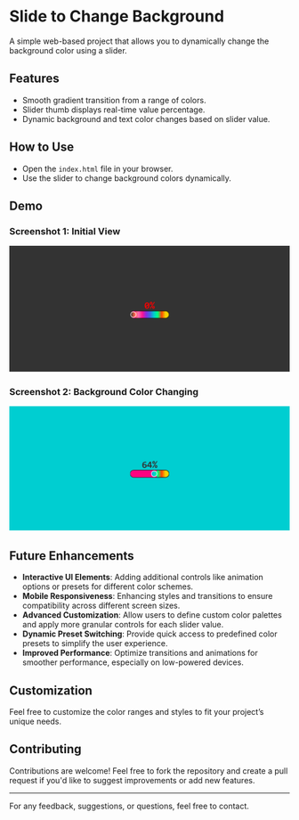 # Slide to Change Background

A simple web-based project that allows you to dynamically change the background color using a slider.

## Features
- Smooth gradient transition from a range of colors.
- Slider thumb displays real-time value percentage.
- Dynamic background and text color changes based on slider value.

## How to Use
- Open the `index.html` file in your browser.
- Use the slider to change background colors dynamically.

## Demo
### Screenshot 1: Initial View  
![Slider Initial View](./screenshot/screenshot1.png)

### Screenshot 2: Background Color Changing  
![Slider with Changing Background](./screenshot/screenshot2.png)

## Future Enhancements
- **Interactive UI Elements**: Adding additional controls like animation options or presets for different color schemes.
- **Mobile Responsiveness**: Enhancing styles and transitions to ensure compatibility across different screen sizes.
- **Advanced Customization**: Allow users to define custom color palettes and apply more granular controls for each slider value.
- **Dynamic Preset Switching**: Provide quick access to predefined color presets to simplify the user experience.
- **Improved Performance**: Optimize transitions and animations for smoother performance, especially on low-powered devices.

## Customization
Feel free to customize the color ranges and styles to fit your project’s unique needs.


## Contributing
Contributions are welcome! Feel free to fork the repository and create a pull request if you'd like to suggest improvements or add new features.

-----
For any feedback, suggestions, or questions, feel free to contact.

